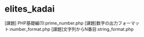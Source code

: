 # elites_kadai

[課題] PHP基礎編(1):prime_number.php
[課題]数字の出力フォーマット:number_format.php
[課題]文字列からN番目:string_format.php



